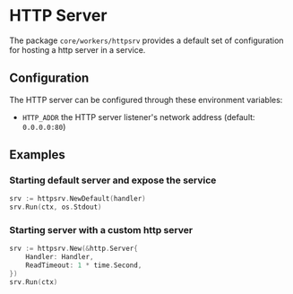 # HTTP Server
The package `core/workers/httpsrv` provides a default set of configuration for hosting a http server in a service.

## Configuration
The HTTP server can be configured through these environment variables:

- `HTTP_ADDR` the HTTP server listener's network address (default: `0.0.0.0:80`)

## Examples

### Starting default server and expose the service

```go
srv := httpsrv.NewDefault(handler)
srv.Run(ctx, os.Stdout)
```

### Starting server with a custom http server

```go
srv := httpsrv.New(&http.Server{
    Handler: Handler,
    ReadTimeout: 1 * time.Second,
})
srv.Run(ctx)
```
